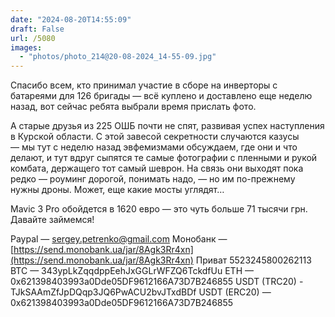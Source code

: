 ```yaml
---
date: "2024-08-20T14:55:09"
draft: False
url: /5080
images:
  - "photos/photo_214@20-08-2024_14-55-09.jpg"
---
```


Спасибо всем, кто принимал участие в сборе на инверторы с батареями для 126 бригады — всё куплено и доставлено еще неделю назад, вот сейчас ребята выбрали время прислать фото.

А старые друзья из 225 ОШБ почти не спят, развивая успех наступления в Курской области. С этой завесой секретности случаются казусы — мы тут с неделю назад эвфемизмами обсуждаем, где они и что делают, и тут вдруг сыпятся те самые фотографии с пленными и рукой комбата, держащего тот самый шеврон. На связь они выходят пока редко — роуминг дорогой, понимать надо, — но им по-прежнему нужны дроны. Может, еще какие мосты углядят…

Mavic 3 Pro обойдется в 1620 евро — это чуть больше 71 тысячи грн. Давайте займемся!

Paypal — sergey.petrenko@gmail.com
Монобанк — [https://send.monobank.ua/jar/8Agk3Rr4xn](https://send.monobank.ua/jar/8Agk3Rr4xn)
Приват 5523245800262113
BTC — 343ypLkZqqdppEehJxGGLrWFZQ6TckdfUu
ETH — 0x621398403993a0Dde05DF9612166A73D7B246855
USDT (TRC20) - TJkSAAmZfJpDQqp3JQ6PwACU2bvJTxdBDf
USDT (ERC20) — 0x621398403993a0Dde05DF9612166A73D7B246855

